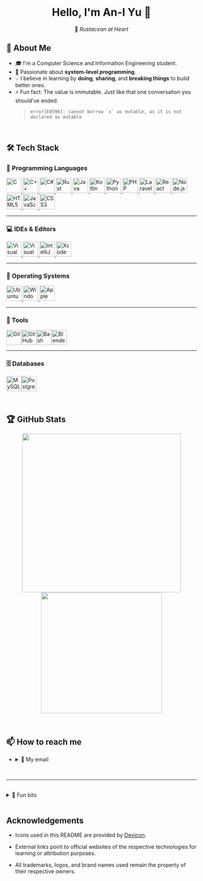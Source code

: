 <h1 align="center">Hello, I'm An-I Yu 👋</h1>
<p align="center">
  🦀 <em> Rustacean at Heart </em>
</p>

## 🐝 About Me

- 🎓 I'm a Computer Science and Information Engineering student.
- 🧵 Passionate about **system-level programming**.
- 💡 I believe in learning by **doing**, **sharing**, and **breaking things** to build better ones.
- ⚡ Fun fact: The value is immutable. Just like that one conversation you should’ve ended.
  > `` error[E0596]: cannot borrow `x` as mutable, as it is not declared as mutable ``

<br>

## 🛠️ Tech Stack

### 🌟 Programming Languages

<a href="https://cppreference.com/w/c.html" target="_blank">
  <img src="https://cdn.jsdelivr.net/gh/devicons/devicon@latest/icons/c/c-original.svg" width="40" alt="C" />
</a>
<a href="https://isocpp.org/" target="_blank">
  <img src="https://cdn.jsdelivr.net/gh/devicons/devicon@latest/icons/cplusplus/cplusplus-original.svg" width="40" alt="C++" />
</a>
<a href="https://learn.microsoft.com/en-us/dotnet/csharp/" target="_blank">
  <img src="https://cdn.jsdelivr.net/gh/devicons/devicon@latest/icons/csharp/csharp-original.svg" width="40" alt="C#" />
</a>
<a href="https://www.rust-lang.org/" target="_blank">
  <img src="https://cdn.jsdelivr.net/gh/devicons/devicon@latest/icons/rust/rust-original.svg" width="40" alt="Rust" />
</a>
<a href="https://www.java.com/en/" target="_blank">
  <img src="https://cdn.jsdelivr.net/gh/devicons/devicon@latest/icons/java/java-original.svg" width="40" alt="Java" />
</a>
<a href="https://kotlinlang.org/" target="_blank">
  <img src="https://cdn.jsdelivr.net/gh/devicons/devicon@latest/icons/kotlin/kotlin-original.svg" width="40" alt="Kotlin" />   
</a>
<a href="https://www.python.org/" target="_blank">
  <img src="https://cdn.jsdelivr.net/gh/devicons/devicon@latest/icons/python/python-original.svg" width="40" alt="Python" />
</a>
<a href="https://www.php.net/" target="_blank">
  <img src="https://cdn.jsdelivr.net/gh/devicons/devicon@latest/icons/php/php-original.svg" width="40" alt="PHP" />
</a>
<a href="https://laravel.com/" target="_blank">
  <img src="https://cdn.jsdelivr.net/gh/devicons/devicon@latest/icons/laravel/laravel-original.svg" width="40" alt="Laravel" />
</a>
<a href="https://react.dev/" target="_blank">
  <img src="https://cdn.jsdelivr.net/gh/devicons/devicon@latest/icons/react/react-original.svg" width="40" alt="React" />
</a>
<a href="https://nodejs.org/en" target="_blank">
  <img src="https://cdn.jsdelivr.net/gh/devicons/devicon@latest/icons/nodejs/nodejs-original.svg" width="40" alt="Node.js" /> 
</a>
<a href="https://html.spec.whatwg.org/" target="_blank">
  <img src="https://cdn.jsdelivr.net/gh/devicons/devicon@latest/icons/html5/html5-original.svg" width="40" alt="HTML5" />    
</a>
<a href="https://developer.mozilla.org/en-US/docs/Web/JavaScript" target="_blank">
  <img src="https://cdn.jsdelivr.net/gh/devicons/devicon@latest/icons/javascript/javascript-original.svg" width="40" alt="JavaScript" />
</a>
<a href="https://www.w3.org/Style/CSS/Overview.en.html" target="_blank">
  <img src="https://cdn.jsdelivr.net/gh/devicons/devicon@latest/icons/css3/css3-original.svg" width="40" alt="CSS3" />    
</a>

---

### 💻 IDEs & Editors

<a href="https://code.visualstudio.com/" target="_blank">
  <img src="https://cdn.jsdelivr.net/gh/devicons/devicon@latest/icons/vscode/vscode-original.svg" width="40" alt="Visual Studio Code" />
</a>
<a href="https://visualstudio.microsoft.com/" target="_blank">
  <img src="https://cdn.jsdelivr.net/gh/devicons/devicon@latest/icons/visualstudio/visualstudio-original.svg" width="40" alt="Visual Studio" />
</a>
<a href="https://www.jetbrains.com/idea/" target="_blank">
  <img src="https://cdn.jsdelivr.net/gh/devicons/devicon@latest/icons/intellij/intellij-original.svg" width="40" alt="IntelliJ IDEA" />      
</a>
<a href="https://developer.apple.com/xcode/" target="_blank">
  <img src="https://cdn.jsdelivr.net/gh/devicons/devicon@latest/icons/xcode/xcode-original.svg" width="40" alt="Xcode" />
</a>

---

### 🐧 Operating Systems

<a href="https://ubuntu.com/" target="_blank">
  <img src="https://cdn.jsdelivr.net/gh/devicons/devicon@latest/icons/ubuntu/ubuntu-original.svg" width="40" alt="Ubuntu" />
</a>
<a href="https://www.microsoft.com/en-us/software-download/windows11" target="_blank">
  <img src="https://cdn.jsdelivr.net/gh/devicons/devicon@latest/icons/windows11/windows11-original.svg" width="40" alt="Windows 11" />
</a>
<a href="https://www.apple.com/" target="_blank">
  <img src="https://cdn.jsdelivr.net/gh/devicons/devicon@latest/icons/apple/apple-original.svg" width="40" alt="Apple" />
</a>

---

### 🧰 Tools

<a href="https://git-scm.com/" target="_blank"><img src="https://cdn.jsdelivr.net/gh/devicons/devicon@latest/icons/git/git-original.svg" width="40" alt="Git" /></a><a href="https://github.com/" target="_blank"><img src="https://cdn.jsdelivr.net/gh/devicons/devicon@latest/icons/github/github-original.svg" width="40" alt="GitHub" /></a><a href="https://www.gnu.org/software/bash/" target="_blank"><img src="https://cdn.jsdelivr.net/gh/devicons/devicon@latest/icons/bash/bash-original.svg" width="40" alt="Bash" /></a><a href="https://www.blender.org/" target="_blank"><img src="https://cdn.jsdelivr.net/gh/devicons/devicon@latest/icons/blender/blender-original.svg" width="40" alt="Blender" /></a>

---

### 🗄️ Databases

<a href="https://www.mysql.com/" target="_blank"><img src="https://cdn.jsdelivr.net/gh/devicons/devicon@latest/icons/mysql/mysql-original.svg" width="40" alt="MySQL" /></a><a href="https://www.postgresql.org/" target="_blank"><img src="https://cdn.jsdelivr.net/gh/devicons/devicon@latest/icons/postgresql/postgresql-original.svg" width="40" alt="PostgreSQL" /></a>

<br>

## 🏆 GitHub Stats

<p align="center">
  <img src="https://github-readme-stats.vercel.app/api?username=mellivorandy&show_icons=true&theme=tokyonight" width="420" />
  <img src="https://github-readme-stats.vercel.app/api/top-langs/?username=mellivorandy&layout=compact&theme=tokyonight" width="320" />
</p>

<br>

## 📫 How to reach me

- <details>
    <summary>📧 My email</summary>
    mellivorandy [at] gmail [dot] com
  </details>

<br>

---

<br>

<details>
    <summary>💭 Fun bits</summary>
        <br>
        It compiled. The borrow checker approved. But she never ran the binary. <br><br>
<details>
    <summary>💔</summary>
    Even the borrow checker can’t protect a heart from a dangling lifetime.
    Love, like memory, is best borrowed — but only if it lives long enough.
    For affection is a reference: safe, valid, but never owned.
    And like any borrow, it only lasts as long as the lifetime holds.
</details>

<br>

```rust
use std::fmt;

struct Heart<'a> {
    memory: &'a str,
}

fn main() {
    let confession = String::from("I like you, but I can't express it safely...");

    let safe_love = Heart { memory: &confession };

    // drop(confession); // error[E0505]: cannot move out of `confession` because it is borrowed

    println!("💌 Love is safe: {}", safe_love.memory);
    println!("🦀 Segfaultless in Kaohsiung. Thanks, borrow checker.");
}

impl fmt::Display for Heart<'_> {
    fn fmt(&self, f: &mut fmt::Formatter<'_>) -> fmt::Result {
        write!(f, "{}", self.memory)
    }
}

```

</details>

<br>

## Acknowledgements

- Icons used in this README are provided by [Devicon](https://devicon.dev/).

- External links point to official websites of the respective technologies for learning or attribution purposes.

- All trademarks, logos, and brand names used remain the property of their respective owners.
